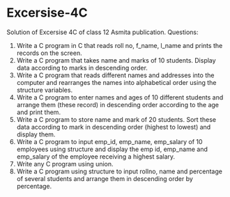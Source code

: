 # Excersise-4C
Solution of Excersise 4C of class 12 Asmita publication.
Questions:
1. Write a C program in C that reads roll no, f_name, l_name and prints the records on the screen.
2. Write a C program that takes name and marks of 10 students. Display data according to marks in
  descending order.
3. Write a C program that reads different names and addresses into the computer and rearranges the
  names into alphabetical order using the structure variables.
4. Write a C program to enter names and ages of 10 different students and arrange them (these
  record) in descending order according to the age and print them.
5. Write a C program to store name and mark of 20 students. Sort these data according to mark in
  descending order (highest to lowest) and display them.
6. Write a C program to input emp_id, emp_name, emp_salary of 10 employees using structure and
  display the emp id, emp_name and emp_salary of the employee receiving a highest salary.
7. Write any C program using union.
8. Write a C program using structure to input rollno, name and percentage of several students and
  arrange them in descending order by percentage.
